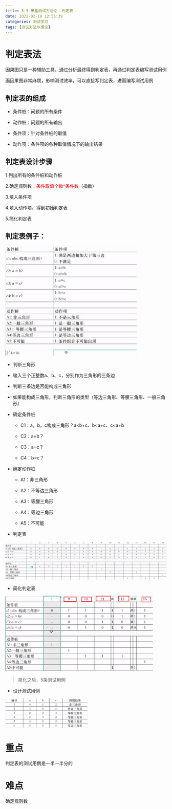 ```yaml
---
title: 3.3 黑盒测试方法论——判定表
date: 2022-02-19 12:55:39
categories: 测试学习
tags: [测试方法与理论]
---
```


# 判定表法

因果图只是一种辅助工具，通过分析最终得到判定表，再通过判定表编写测试用例

画因果图非常麻烦，影响测试效率，可以直接写判定表，进而编写测试用例

## 判定表的组成

- 条件桩：问题的所有条件

- 动作桩：问题的所有输出

- 条件项：针对条件桩的取值

- 动作项：条件项的各种取值情况下的输出结果

## 判定表设计步骤

1.列出所有的条件桩和动作桩

2.确定规则数：<font color='#FF0000'>条件取值个数\^条件数</font>（指数）

3.填入条件项

4.填入动作项。得到初始判定表

5.简化判定表

## 判定表例子：

<img src="3-3-黑盒测试方法论——判定表/image-20220213235050906.png" alt="image-20220213235050906" style="zoom: 40%;" />

- 判断三角形

- 输入三个正整数a、b、c，分别作为三角形的三条边

- 判断三条边是否能构成三角形

- 如果能构成三角形，判断三角形的类型（等边三角形、等腰三角形、一般三角形）

- 确定条件桩

    - C1：a，b，c构成三角形？a\<b+c、b\<a+c、c\<a+b

    - C2：a=b？

    - C3：a=c？

    - C4：b=c？

- 确定动作桩

    - A1：非三角形

    - A2：不等边三角形

    - A3：等腰三角形

    - A4：等边三角形

    - A5：不可能


- 判定表

<img src="3-3-黑盒测试方法论——判定表/image-20220213235116595.png" alt="image-20220213235116595" style="zoom:150%;" />

- 简化判定表

<img src="3-3-黑盒测试方法论——判定表/image-20220213235120403.png" alt="image-20220213235120403" style="zoom:45%;" />

> 简化之后，5条测试用例

- 设计测试用例

<img src="3-3-黑盒测试方法论——判定表/image-20220213235127271.png" alt="image-20220213235127271" style="zoom: 25%;" />

# 重点

判定表的测试用例是一半一半分的

# 难点

确定规则数
